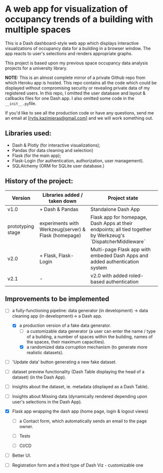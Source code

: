 # A web app for visualization of occupancy trends of a building with multiple spaces

This is a Dash dashboard-style web app which displays interactive visualizations of occupancy data for a building in a browser window. The app reacts to user's selections and renders appropriate graphs.

This project is based upon my previous space occupancy data analysis projects for a university library.

**NOTE:** This is an almost complete mirror of a private Github repo from which Heroku app is hosted. This repo contains all the code which could be displayed without compromising security or revealing private data of my registered users. In this repo, I omitted the user database and layout & callbacks files for one Dash app. I also omitted some code in the `__init__.py`file.

If you'd like to see all the production code or have any questions, send me an email at [rytis.kazimieras@gmail.com] and we will work something out.

## Libraries used:
- Dash & Plotly (for interactive visualizations);
- Pandas (for data cleaning and selection)
- Flask (for the main app);
- Flask-Login (for authentication, authorization, user management).
- SQLAlchemy (ORM for SQLite user database.)

## History of the project:

<table>
<thead>
<tr>
<th>Version</th>
<th>Libraries added / taken down</th>
<th>Project state</th>
</tr>
</thead>
<tbody>
<tr>
<td> v1.0 </td>
<td> + Dash & Pandas</td>
<td> Standalone Dash App</td>
</tr>
<tr>
<td> prototyping stage </td>
<td> experiments with Werkzeug(server) & Flask (homepage)</td>
<td> Flask app for homepage, Dash Apps at their endpoints; all tied together by Werkzeug's `DispatcherMiddleware`</td>
</tr>
<tr>
<td> v2.0 </td>
<td> + Flask, Flask-Login</td>
<td> Multi-page Flask app with embeded Dash Apps and added authentication system </td>
</tr>
<tr>
<td> v2.1 </td>
<td> -</td>
<td> v2.0 with added roled-based authentication </td>
</tr>
</tbody></table>

## Improvements to be implemented
- [ ] a fully-functioning pipeline: data generator (in development) -> data cleaning app (in development)-> a Dash app.
  - [X] a production version of a fake data generator.
    - [ ] a customizable data generator (a user can enter the name / type of a building, a number of spaces within the building, names of the spaces, their maximum capacities).
    - [X] a randomized data corruption mechanism (to generate more realistic datasets).

- [ ] 'Update data' button generating a new fake dataset.

- [ ] dataset preview functionality (Dash Table displaying the head of a dataset) (in the Dash App).
- [ ] Insights about the dataset, ie. metadata (displayed as a Dash Table).
- [ ] Insights about Missing data (dynamically rendered depending upon user's selections in the Dash App).

- [X] Flask app wrapping the dash app (home page, login & logout views)
  - [ ] a Contact form, which automatically sends an email to the page owner.

  - [ ] Tests
  - [ ] CI/CD

- [ ] Better UI.
- [ ] Registration form and a third type of Dash Viz - customizable one
